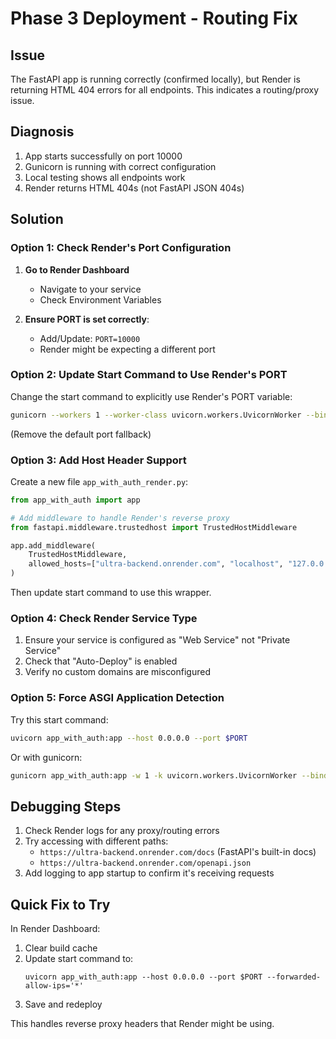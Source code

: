 # Phase 3 Deployment - Routing Fix

## Issue
The FastAPI app is running correctly (confirmed locally), but Render is returning HTML 404 errors for all endpoints. This indicates a routing/proxy issue.

## Diagnosis
1. App starts successfully on port 10000
2. Gunicorn is running with correct configuration
3. Local testing shows all endpoints work
4. Render returns HTML 404s (not FastAPI JSON 404s)

## Solution

### Option 1: Check Render's Port Configuration

1. **Go to Render Dashboard**
   - Navigate to your service
   - Check Environment Variables

2. **Ensure PORT is set correctly**:
   - Add/Update: `PORT=10000`
   - Render might be expecting a different port

### Option 2: Update Start Command to Use Render's PORT

Change the start command to explicitly use Render's PORT variable:

```bash
gunicorn --workers 1 --worker-class uvicorn.workers.UvicornWorker --bind 0.0.0.0:$PORT app_with_auth:app
```

(Remove the default port fallback)

### Option 3: Add Host Header Support

Create a new file `app_with_auth_render.py`:

```python
from app_with_auth import app

# Add middleware to handle Render's reverse proxy
from fastapi.middleware.trustedhost import TrustedHostMiddleware

app.add_middleware(
    TrustedHostMiddleware,
    allowed_hosts=["ultra-backend.onrender.com", "localhost", "127.0.0.1"]
)
```

Then update start command to use this wrapper.

### Option 4: Check Render Service Type

1. Ensure your service is configured as "Web Service" not "Private Service"
2. Check that "Auto-Deploy" is enabled
3. Verify no custom domains are misconfigured

### Option 5: Force ASGI Application Detection

Try this start command:
```bash
uvicorn app_with_auth:app --host 0.0.0.0 --port $PORT
```

Or with gunicorn:
```bash
gunicorn app_with_auth:app -w 1 -k uvicorn.workers.UvicornWorker --bind 0.0.0.0:$PORT
```

## Debugging Steps

1. Check Render logs for any proxy/routing errors
2. Try accessing with different paths:
   - `https://ultra-backend.onrender.com/docs` (FastAPI's built-in docs)
   - `https://ultra-backend.onrender.com/openapi.json`
3. Add logging to app startup to confirm it's receiving requests

## Quick Fix to Try

In Render Dashboard:
1. Clear build cache
2. Update start command to:
   ```
   uvicorn app_with_auth:app --host 0.0.0.0 --port $PORT --forwarded-allow-ips='*'
   ```
3. Save and redeploy

This handles reverse proxy headers that Render might be using.